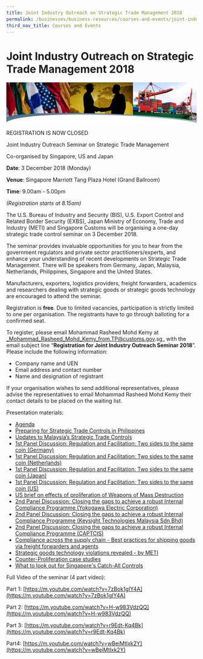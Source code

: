 ```yaml
---
title: Joint Industry Outreach on Strategic Trade Management 2018
permalink: /businesses/business-resources/courses-and-events/joint-industry-outreach-on-strategic-trade-management-2018
third_nav_title: Courses and Events
---
```


# Joint Industry Outreach on Strategic Trade Management 2018

![banner (2).png](/images/banner%20(2).png)

REGISTRATION IS NOW CLOSED

Joint Industry Outreach Seminar on Strategic Trade Management

Co-organised by Singapore, US and Japan

**Date**: 3 December 2018 (Monday)

**Venue**: Singapore Marriott Tang Plaza Hotel (Grand Ballroom)

**Time**: 9.00am - 5.00pm

_(Registration starts at 8.15am)_

The U.S. Bureau of Industry and Security (BIS), U.S. Export Control and Related Border Security (EXBS), Japan Ministry of Economy, Trade and Industry (METI) and Singapore Customs will be organising a one-day strategic trade control seminar on 3 December 2018.

The seminar provides invaluable opportunities for you to hear from the government regulators and private sector practitioners/experts, and enhance your understanding of recent developments on Strategic Trade Management. There will be speakers from Germany, Japan, Malaysia, Netherlands, Philippines, Singapore and the United States.

Manufacturers, exporters, logistics providers, freight forwarders, academics and researchers dealing with strategic goods or strategic goods technology are encouraged to attend the seminar.

Registration is **free**. Due to limited vacancies, participation is strictly limited to one per organisation. The registrants have to go through balloting for a confirmed seat.

To register, please email Mohammad Rasheed Mohd Kemy at _Mohammad_Rasheed_Mohd_Kemy_from.TP@customs.gov.sg_ with the email subject line “**Registration for Joint Industry Outreach Seminar 2018**”. Please include the following information:

-   Company name and UEN
-   Email address and contact number
-   Name and designation of registrant

If your organisation wishes to send additional representatives, please advise the representatives to email Mohammad Rasheed Mohd Kemy their contact details to be placed on the waiting list.

Presentation materials:

-   [Agenda](https://www.customs.gov.sg/-/media/cus/files/business/resources/courses-events/joint-industry-outreach-2018/agenda.pdf)
-   [Preparing for Strategic Trade Controls in Philippines](https://www.customs.gov.sg/-/media/cus/files/business/resources/courses-events/joint-industry-outreach-2018/presentation-by-philippines.pdf)
-   [Updates to Malaysia’s Strategic Trade Controls](https://www.customs.gov.sg/-/media/cus/files/business/resources/courses-events/joint-industry-outreach-2018/updates-to-malaysias-strategic-controls-ver02122018-1.pdf)
-   [1st Panel Discussion: Regulation and Facilitation: Two sides to the same coin (Germany)](https://www.customs.gov.sg/-/media/cus/files/business/resources/courses-events/joint-industry-outreach-2018/presentation-by-germany.pdf)
-   [1st Panel Discussion: Regulation and Facilitation: Two sides to the same coin (Netherlands)](https://www.customs.gov.sg/-/media/cus/files/business/resources/courses-events/joint-industry-outreach-2018/presentation-by-netherlands.pdf)
-   [1st Panel Discussion: Regulation and Facilitation: Two sides to the same coin (Japan)](https://www.customs.gov.sg/-/media/cus/files/business/resources/courses-events/joint-industry-outreach-2018/presentation-by-japan-importance-of-security-export-control-in-industry.pdf)
-   [1st Panel Discussion: Regulation and Facilitation: Two sides to the same coin (US)](https://www.customs.gov.sg/-/media/cus/files/business/resources/courses-events/joint-industry-outreach-2018/presentation-by-us-foreign-policy-controls.pdf)
-   [US brief on effects of proliferation of Weapons of Mass Destruction](https://www.customs.gov.sg/-/media/cus/files/business/resources/courses-events/joint-industry-outreach-2018/1210-am-presentation-by-teresa-from-us-dangers-of-proliferation.pdf)
-   [2nd Panel Discussion: Closing the gaps to achieve a robust Internal Compliance Programme (Yokogawa Electric Corporation)](https://www.customs.gov.sg/-/media/cus/files/business/resources/courses-events/joint-industry-outreach-2018/presentation-by-yokogawa-electric-corporation.pdf)
-   [2nd Panel Discussion: Closing the gaps to achieve a robust Internal Compliance Programme (Keysight Technologies Malaysia Sdn Bhd)](https://www.customs.gov.sg/-/media/cus/files/business/resources/courses-events/joint-industry-outreach-2018/presentation-by-keysight-technologies-malaysia-sdn-bhd.pdf)
-   [2nd Panel Discussion: Closing the gaps to achieve a robust Internal Compliance Programme (CAPTCIS)](https://www.customs.gov.sg/-/media/cus/files/business/resources/courses-events/joint-industry-outreach-2018/presentation-by-captcis.pdf)
-   [Compliance across the supply chain - Best practices for shipping goods via freight forwarders and agents](https://www.customs.gov.sg/-/media/cus/files/business/resources/courses-events/joint-industry-outreach-2018/presentation-by-ccmb-singapore-customs.pdf)
-   [Strategic goods technology violations revealed - by METI](https://www.customs.gov.sg/-/media/cus/files/business/resources/courses-events/joint-industry-outreach-2018/presentation-by-japan-enforcement-system-and-recent-violation-cases.pdf)
-   [Counter-Proliferation case studies](https://www.customs.gov.sg/-/media/cus/files/business/resources/courses-events/joint-industry-outreach-2018/presentation-by-us-case-examples.pdf)
-   [What to look out for Singapore's Catch-All Controls](https://www.customs.gov.sg/-/media/cus/files/business/resources/courses-events/joint-industry-outreach-2018/1630-presentation-by-tssb.pdf)

Full Video of the seminar (4 part video):

Part 1: [https://m.youtube.com/watch?v=7zBok1gIY4A](https://m.youtube.com/watch?v=7zBok1gIY4A)

Part 2: [https://m.youtube.com/watch?v=H-w983VdzQQ](https://m.youtube.com/watch?v=H-w983VdzQQ)

Part 3: [https://m.youtube.com/watch?v=r9Edt-Kq4Bk](https://m.youtube.com/watch?v=r9Edt-Kq4Bk)

Part4: [https://m.youtube.com/watch?v=wBeiMtlxk2Y](https://m.youtube.com/watch?v=wBeiMtlxk2Y)
